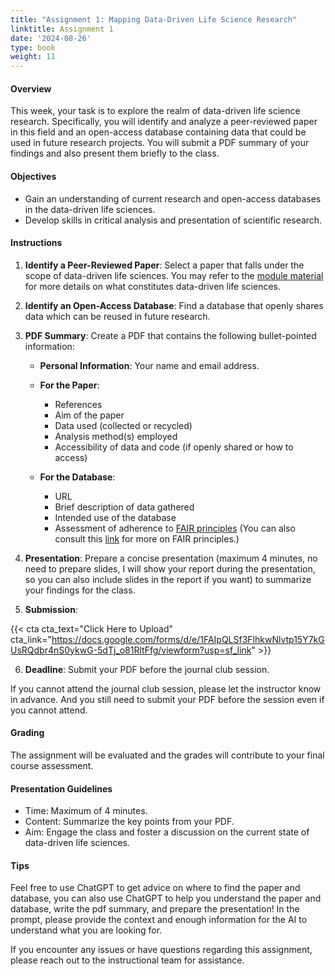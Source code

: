 ```yaml
---
title: "Assignment 1: Mapping Data-Driven Life Science Research"
linktitle: Assignment 1
date: '2024-08-26'
type: book
weight: 11
---
```

#### Overview

This week, your task is to explore the realm of data-driven life science research. Specifically, you will identify and analyze a peer-reviewed paper in this field and an open-access database containing data that could be used in future research projects. You will submit a PDF summary of your findings and also present them briefly to the class.

#### Objectives

- Gain an understanding of current research and open-access databases in the data-driven life sciences.
- Develop skills in critical analysis and presentation of scientific research.

#### Instructions

1. **Identify a Peer-Reviewed Paper**: Select a paper that falls under the scope of data-driven life sciences. You may refer to the [module material](../) for more details on what constitutes data-driven life sciences.

2. **Identify an Open-Access Database**: Find a database that openly shares data which can be reused in future research.

3. **PDF Summary**: Create a PDF that contains the following bullet-pointed information:

   - **Personal Information**: Your name and email address.
  
   - **For the Paper**:
     - References
     - Aim of the paper
     - Data used (collected or recycled)
     - Analysis method(s) employed
     - Accessibility of data and code (if openly shared or how to access)
  
   - **For the Database**:
     - URL
     - Brief description of data gathered
     - Intended use of the database
     - Assessment of adherence to [FAIR principles](https://www.go-fair.org/fair-principles/) (You can also consult this [link](https://www.nature.com/articles/sdata201618) for more on FAIR principles.)

4. **Presentation**: Prepare a concise presentation (maximum 4 minutes, no need to prepare slides, I will show your report during the presentation, so you can also include slides in the report if you want) to summarize your findings for the class.

5. **Submission**:

{{< cta cta_text="Click Here to Upload" cta_link="https://docs.google.com/forms/d/e/1FAIpQLSf3FlhkwNlvtp15Y7kGUsRQdbr4nS0ykwG-5dTj_o81RltFfg/viewform?usp=sf_link" >}}

6. **Deadline**: Submit your PDF before the journal club session.

If you cannot attend the journal club session, please let the instructor know in advance. And you still need to submit your PDF before the session even if you cannot attend.

#### Grading

The assignment will be evaluated and the grades will contribute to your final course assessment.

#### Presentation Guidelines

- Time: Maximum of 4 minutes.
- Content: Summarize the key points from your PDF.
- Aim: Engage the class and foster a discussion on the current state of data-driven life sciences.

#### Tips

Feel free to use ChatGPT to get advice on where to find the paper and database, you can also use ChatGPT to help you understand the paper and database, write the pdf summary, and prepare the presentation! In the prompt, please provide the context and enough information for the AI to understand what you are looking for.

If you encounter any issues or have questions regarding this assignment, please reach out to the instructional team for assistance.
